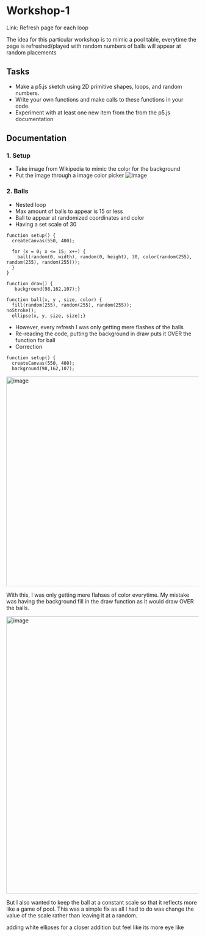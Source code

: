 # Workshop-1
Link: Refresh page for each loop 

The idea for this particular workshop is to mimic a pool table, everytime the page is refreshed/played with random numbers of balls will appear at random placements

## Tasks
* Make a p5.js sketch using 2D primitive shapes, loops, and random numbers.
* Write your own functions and make calls to these functions in your code.
* Experiment with at least one new item from the from the p5.js documentation


## Documentation

### 1. Setup 
- Take image from Wikipedia to mimic the color for the background
- Put the image through a image color picker 
![image](https://github.com/user-attachments/assets/15eb0aeb-02a7-4cdf-9c8e-792f86385084)


### 2. Balls
- Nested loop
- Max amount of balls to appear is 15 or less
- Ball to appear at randomized coordinates and color
- Having a set scale of 30 
```
function setup() {
  createCanvas(550, 400);

  for (x = 0; x <= 15; x++) {
    ball(random(0, width), random(0, height), 30, color(random(255), random(255), random(255)));
  }
}

function draw() {
   background(98,162,107);}

function ball(x, y , size, color) {
  fill(random(255), random(255), random(255));
noStroke(); 
  ellipse(x, y, size, size);}
```
- However, every refresh I was only getting mere flashes of the balls
- Re-reading the code, putting the background in draw puts it OVER the function for ball
- Correction
```
function setup() {
  createCanvas(550, 400);
  background(98,162,107);
```

<img width="548" alt="image" src="https://github.com/user-attachments/assets/a36e443a-8f15-4ef4-82f5-da5db060541d" />

With this, I was only getting mere flahses of color everytime. My mistake was having the background fill in the draw function as it would draw OVER the balls. 

<img width="725" alt="image" src="https://github.com/user-attachments/assets/3e4687a5-eb39-4efb-9a3e-f13925dcba4e" />

But I also wanted to keep the ball at a constant scale so that it reflects more like a game of pool. This was a simple fix as all I had to do was change the value of the scale rather than leaving it at a random. 

adding white ellipses for a closer addition but feel like its more eye like
